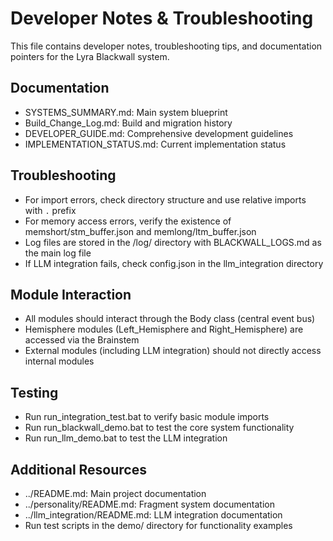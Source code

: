 # Developer Notes & Troubleshooting

This file contains developer notes, troubleshooting tips, and documentation pointers for the Lyra Blackwall system.

## Documentation

- SYSTEMS_SUMMARY.md: Main system blueprint
- Build_Change_Log.md: Build and migration history
- DEVELOPER_GUIDE.md: Comprehensive development guidelines
- IMPLEMENTATION_STATUS.md: Current implementation status

## Troubleshooting

- For import errors, check directory structure and use relative imports with `.` prefix
- For memory access errors, verify the existence of memshort/stm_buffer.json and memlong/ltm_buffer.json
- Log files are stored in the /log/ directory with BLACKWALL_LOGS.md as the main log file
- If LLM integration fails, check config.json in the llm_integration directory

## Module Interaction

- All modules should interact through the Body class (central event bus)
- Hemisphere modules (Left_Hemisphere and Right_Hemisphere) are accessed via the Brainstem
- External modules (including LLM integration) should not directly access internal modules

## Testing

- Run run_integration_test.bat to verify basic module imports
- Run run_blackwall_demo.bat to test the core system functionality
- Run run_llm_demo.bat to test the LLM integration

## Additional Resources

- ../README.md: Main project documentation
- ../personality/README.md: Fragment system documentation
- ../llm_integration/README.md: LLM integration documentation
- Run test scripts in the demo/ directory for functionality examples
